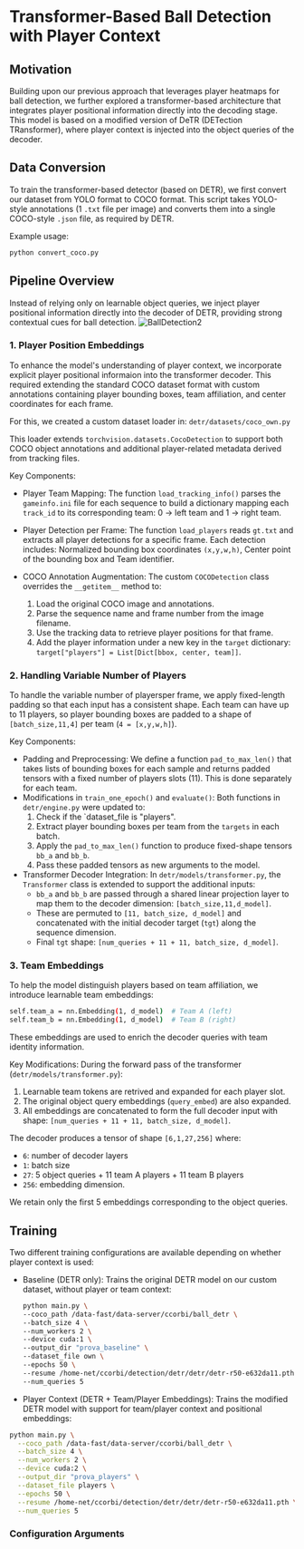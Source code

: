 # Transformer-Based Ball Detection with Player Context

## Motivation
Building upon our previous approach that leverages player heatmaps for ball detection, we further explored a transformer-based architecture that integrates player positional information directly into the decoding stage. This model is based on a modified version of DeTR (DETection TRansformer), where player context is injected into the object queries of the decoder.

## Data Conversion
To train the transformer-based detector (based on DETR), we first convert our dataset from YOLO format to COCO format. This script takes YOLO-style annotations (1 `.txt` file per image) and converts them into a single COCO-style `.json` file, as required by DETR.

Example usage:
```bash
python convert_coco.py
```

## Pipeline Overview
Instead of relying only on learnable object queries, we inject player positional information directly into the decoder of DETR, providing strong contextual cues for ball detection.
![BallDetection2](https://github.com/user-attachments/assets/13fda4ae-185a-4d7c-97f5-87cc7ac93415)

### 1. Player Position Embeddings
To enhance the model's understanding of player context, we incorporate explicit player positional informaion into the transformer decoder. This required extending the standard COCO dataset format with custom annotations containing player bounding boxes, team affiliation, and center coordinates for each frame.

For this, we created a custom dataset loader in: `detr/datasets/coco_own.py`

This loader extends `torchvision.datasets.CocoDetection` to support both COCO object annotations and additional player-related metadata derived from tracking files.

Key Components:
- Player Team Mapping: The function `load_tracking_info()` parses the `gameinfo.ini` file for each sequence to build a dictionary mapping each `track_id` to its corresponding team: 0 → left team and 1 → right team.
  
- Player Detection per Frame: The function `load_players` reads `gt.txt` and extracts all player detections for a specific frame. Each detection includes: Normalized bounding box coordinates `(x,y,w,h)`, Center point of the bounding box and Team identifier.
  
- COCO Annotation Augmentation: The custom `COCODetection` class overrides the `__getitem__` method to:
  1. Load the original COCO image and annotations.
  2. Parse the sequence name and frame number from the image filename.
  3. Use the tracking data to retrieve player positions for that frame.
  4. Add the player information under a new key in the `target` dictionary: `target["players"] = List[Dict[bbox, center, team]]`.

### 2. Handling Variable Number of Players
To handle the variable number of playersper frame, we apply fixed-length padding so that each input has a consistent shape. Each team can have up to 11 players, so player bounding boxes are padded to a shape of `[batch_size,11,4]` per team (`4 = [x,y,w,h]`).

Key Components:
- Padding and Preprocessing: We define a function `pad_to_max_len()` that takes lists of bounding boxes for each sample and returns padded tensors with a fixed number of players slots (11). This is done separately for each team.
- Modifications in `train_one_epoch()` and `evaluate()`: Both functions in `detr/engine.py` were updated to:
  1. Check if the `dataset_file is "players".
  2. Extract player bounding boxes per team from the `targets` in each batch.
  3. Apply the `pad_to_max_len()` function to produce fixed-shape tensors `bb_a` and `bb_b`.
  4. Pass these padded tensors as new arguments to the model.
- Transformer Decoder Integration: In `detr/models/transformer.py`, the `Transformer` class is extended to support the additional inputs:
  - `bb_a` and `bb_b` are passed through a shared linear projection layer to map them to the decoder dimension: `[batch_size,11,d_model]`.
  - These are permuted to `[11, batch_size, d_model]` and concatenated with the initial decoder target (`tgt`) along the sequence dimension.
  - Final `tgt` shape: `[num_queries + 11 + 11, batch_size, d_model]`.

### 3. Team Embeddings
To help the model distinguish players based on team affiliation, we introduce learnable team embeddings:
```bash
self.team_a = nn.Embedding(1, d_model)  # Team A (left)
self.team_b = nn.Embedding(1, d_model)  # Team B (right)
```
These embeddings are used to enrich the decoder queries with team identity information.

Key Modifications: During the forward pass of the transformer (`detr/models/transformer.py`):
1. Learnable team tokens are retrived and expanded for each player slot.
2. The original object query embeddings (`query_embed`) are also expanded.
3. All embeddings are concatenated to form the full decoder input with shape: `[num_queries + 11 + 11, batch_size, d_model]`.

The decoder produces a tensor of shape `[6,1,27,256]` where:
- `6`: number of decoder layers
- `1`: batch size
- `27`: 5 object queries + 11 team A players + 11 team B players
- `256`: embedding dimension.

We retain only the first 5 embeddings corresponding to the object queries. 

## Training
Two different training configurations are available depending on whether player context is used:
- Baseline (DETR only): Trains the original DETR model on our custom dataset, without player or team context:
  ```bash
  python main.py \
  --coco_path /data-fast/data-server/ccorbi/ball_detr \
  --batch_size 4 \
  --num_workers 2 \
  --device cuda:1 \
  --output_dir "prova_baseline" \
  --dataset_file own \
  --epochs 50 \
  --resume /home-net/ccorbi/detection/detr/detr/detr-r50-e632da11.pth \
  --num_queries 5
  ```
  
- Player Context (DETR + Team/Player Embeddings): Trains the modified DETR model with support for team/player context and positional embeddings:

```bash
python main.py \
  --coco_path /data-fast/data-server/ccorbi/ball_detr \
  --batch_size 4 \
  --num_workers 2 \
  --device cuda:2 \
  --output_dir "prova_players" \
  --dataset_file players \
  --epochs 50 \
  --resume /home-net/ccorbi/detection/detr/detr/detr-r50-e632da11.pth \
  --num_queries 5
```


### Configuration Arguments
